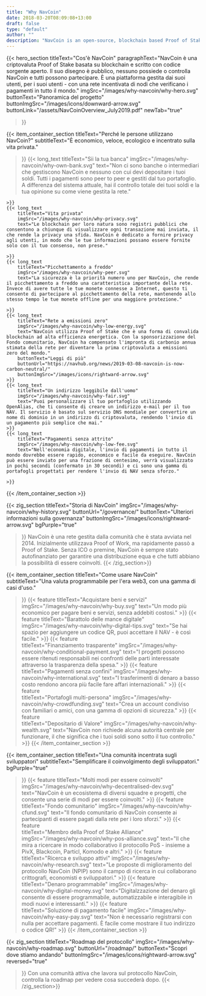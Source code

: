 ```yaml
---
title: "Why NavCoin"
date: 2018-03-20T08:09:08+13:00
draft: false
type: "default"
author: ""
description: "NavCoin is an open-source, blockchain based Proof of Stake cryptocurrency. It’s a platform that’s run by its users, for its users."
---
```

{{< hero_section
titleText="Cos'è NavCoin"
paragraphText="NavCoin è una criptovaluta Proof of Stake basata su blockchain e scritto con codice sorgente aperto. Il suo disegno è pubblico, nessuno possiede o controlla NavCoin e tutti possono partecipare. È una piattaforma gestita dai suoi utenti, per i suoi utenti - con una rete incentivata di nodi che verificano i pagamenti in tutto il mondo."
imgSrc="/images/why-navcoin/why-hero.svg"
buttonText="Panoramica del progetto"
buttonImgSrc="/images/icons/downward-arrow.svg"
buttonLink="/assets/NavCoinOverview_July2019.pdf"
newTab="true"
>}}

{{< item_container_section
    titleText="Perché le persone utilizzano NavCoin?"
    subtitleText="È economico, veloce, ecologico e incentrato sulla vita privata."
>}}
    {{< long_text
        titleText="Sii la tua banca"
        imgSrc="/images/why-navcoin/why-own-bank.svg"
        text="Non ci sono banche o intermediari che gestiscono NavCoin e nessuno con cui devi depositare i tuoi soldi. Tutti i pagamenti sono peer to peer e gestiti dal tuo portafoglio. A differenza del sistema attuale, hai il controllo totale dei tuoi soldi e la tua opinione su come viene gestita la rete."

    >}}
    {{< long_text
        titleText="Vita privata"
        imgSrc="/images/why-navcoin/why-privacy.svg"
        text="Le blockchain per loro natura sono registri pubblici che consentono a chiunque di visualizzare ogni transazione mai inviata, il che rende la privacy una sfida. NavCoin è dedicato a fornire privacy agli utenti, in modo che le tue informazioni possano essere fornite solo con il tuo consenso, non prese."

    >}}
    {{< long_text
        titleText="Picchettamento a freddo"
        imgSrc="/images/why-navcoin/why-peer.svg"
        text="La sicurezza è la priorità numero uno per NavCoin, che rende il picchettamento a freddo una caratteristica importante della rete. Invece di avere tutte le tue monete connesse a Internet, questo ti consente di partecipare al picchettamento della rete, mantenendo allo stesso tempo le tue monete offline per una maggiore protezione."

    >}}
    {{< long_text
        titleText="Rete a emissioni zero"
        imgSrc="/images/why-navcoin/why-low-energy.svg"
        text="NavCoin utilizza Proof of Stake che è una forma di convalida blockchain ad alta efficienza energetica. Con la sponsorizzazione del Fondo comunitario, NavCoin ha compensato l'impronta di carbonio annua stimata della rete per diventare la prima criptovaluta a emissioni zero del mondo."
        buttonText="Leggi di più"
        buttonUrl="https://navhub.org/news/2019-03-08-navcoin-is-now-carbon-neutral/"
        buttonImgSrc="/images/icons/rightward-arrow.svg"
    >}}
    {{< long_text
        titleText="Un indirizzo leggibile dall'uomo"
        imgSrc="/images/why-navcoin/why-fair.svg"
        text="Puoi personalizzare il tuo portafoglio utilizzando OpenAlias, che ti consente di creare un indirizzo e-mail per il tuo NAV. Il servizio è basato sul servizio DNS mondiale per convertire un nome di dominio in un indirizzo di criptovaluta, rendendo l'invio di un pagamento più semplice che mai."
    >}}
    {{< long_text
        titleText="Pagamenti senza attrito"
        imgSrc="/images/why-navcoin/why-low-fee.svg"
        text="Nell'economia digitale, l'invio di pagamenti in tutto il mondo dovrebbe essere rapido, economico e facile da eseguire. NavCoin può essere inviato per una frazione di centesimo, verrà visualizzato in pochi secondi (confermato in 30 secondi) e ci sono una gamma di portafogli progettati per rendere l'invio di NAV senza sforzo."

    >}}
{{< /item_container_section >}}

{{< zig_section
  titleText="Storia di NavCoin"
  imgSrc="/images/why-navcoin/why-history.svg"
  buttonUrl="/governance/"
  buttonText="Ulteriori informazioni sulla governanza"
  buttonImgSrc="/images/icons/rightward-arrow.svg"
  bgPurple="true"
>}}
NavCoin è una rete gestita dalla comunità che è stata avviata nel 2014. Inizialmente utilizzava Proof of Work, ma rapidamente passò a Proof of Stake. Senza ICO o premine, NavCoin è sempre stato autofinanziato per garantire una distribuzione equa e che tutti abbiano la possibilità di essere coinvolti.
{{< /zig_section>}}

{{< item_container_section
    titleText="Come usare NavCoin"
    subtitleText="Una valuta programmabile per l'era web3, con una gamma di casi d'uso."
>}}
    {{< feature
        titleText="Acquistare beni e servizi"
        imgSrc="/images/why-navcoin/why-buy.svg"
        text="Un modo più economico per pagare beni e servizi, senza addebiti costosi."
    >}}
    {{< feature
        titleText="Barattolo delle mance digitale"
        imgSrc="/images/why-navcoin/why-digital-tips.svg"
        text="Se hai spazio per aggiungere un codice QR, puoi accettare il NAV - è così facile."
    >}}
    {{< feature                 
        titleText="Finanziamento trasparente"
        imgSrc="/images/why-navcoin/why-conditional-payment.svg"
        text="I progetti possono essere ritenuti responsabili nei confronti delle parti interessate attraverso la trasparenza della spesa."
    >}}
    {{< feature                 
        titleText="Pagamenti senza confini"
        imgSrc="/images/why-navcoin/why-international.svg"
        text="I trasferimenti di denaro a basso costo rendono ancora più facile fare affari internazionali."
    >}}
    {{< feature                 
        titleText="Portafogli multi-persona"
        imgSrc="/images/why-navcoin/why-crowdfunding.svg"
        text="Crea un account condiviso con familiari o amici, con una gamma di opzioni di sicurezza."
    >}}
    {{< feature                 
        titleText="Depositario di Valore"
        imgSrc="/images/why-navcoin/why-wealth.svg"
        text="NavCoin non richiede alcuna autorità centrale per funzionare, il che significa che i tuoi soldi sono sotto il tuo controllo."
    >}}
{{< /item_container_section >}}


{{< item_container_section
    titleText="Una comunità incentrata sugli sviluppatori"
    subtitleText="Semplificare il coinvolgimento degli sviluppatori."
    bgPurple="true"
>}}
    {{< feature
        titleText="Molti modi per essere coinvolti"
        imgSrc="/images/why-navcoin/why-decentralised-dev.svg"
        text="NavCoin è un ecosistema di diversi squadre e progetti, che consente una serie di modi per essere coinvolti."
    >}}
    {{< feature
        titleText="Fondo comunitario"
        imgSrc="/images/why-navcoin/why-cfund.svg"
        text="Il fondo comunitario di NavCoin consente ai partecipanti di essere pagati dalla rete per i loro sforzi."
    >}}
    {{< feature                 
        titleText="Membro della Proof of Stake Alliance"
        imgSrc="/images/why-navcoin/why-pos-alliance.svg"
        text="Il che mira a ricercare in modo collaborativo il protocollo PoS - insieme a PivX, Blackcoin, Particl, Komodo e altri."
    >}}
    {{< feature                 
        titleText="Ricerca e sviluppo attivi"
        imgSrc="/images/why-navcoin/why-research.svg"
        text="Le proposte di miglioramento del protocollo NavCoin (NPIP) sono il campo di ricerca in cui collaborano crittografi, economisti e sviluppatori."
    >}}
    {{< feature                 
        titleText="Denaro programmabile"
        imgSrc="/images/why-navcoin/why-digital-money.svg"
        text="Digitalzzazione del denaro gli consente di essere programmabile, automatizzabile e interagibile in modi nuovi e interessanti."
    >}}
    {{< feature                 
        titleText="Soluzione di pagamento facile"
        imgSrc="/images/why-navcoin/why-easy-pay.svg"
        text="Non è necessario registrarsi con nulla per accettare pagamenti. È facile come mostrare il tuo indirizzo o&nbsp;codice&nbsp;QR!"
    >}}
{{< /item_container_section >}}

{{< zig_section
titleText="Roadmap del protocollo"
imgSrc="/images/why-navcoin/why-roadmap.svg"
buttonUrl="/roadmap/"
buttonText="Scopri dove stiamo andando"
buttonImgSrc="/images/icons/rightward-arrow.svg"
reversed="true"
>}}
Con una comunità attiva che lavora sul protocollo NavCoin, controlla la roadmap per vedere cosa succederà dopo.
{{< /zig_section>}}
